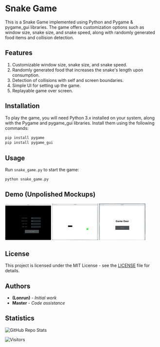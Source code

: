 # Snake Game

This is a Snake Game implemented using Python and Pygame & pygame_gui libraries. The game offers customization options such as window size, snake size, and snake speed, along with randomly generated food items and collision detection.

## Features

1. Customizable window size, snake size, and snake speed.
2. Randomly generated food that increases the snake's length upon consumption.
3. Detection of collisions with self and screen boundaries.
4. Simple UI for setting up the game.
5. Replayable game over screen.


## Installation

To play the game, you will need Python 3.x installed on your system, along with the Pygame and pygame_gui libraries. Install them using the following commands:

```bash
pip install pygame
pip install pygame_gui
```

## Usage

Run `snake_game.py` to start the game:

```bash
python snake_game.py
```

## Demo (Unpolished Mockups)

<p>
  <img src="res/config.png" width="30%" alt="Config">
  <img src="res/playing.png" width="30%" alt="Playing">
  <img src="res/replay.png" width="30%" alt="Replay">
</p>

## License

This project is licensed under the MIT License - see the [LICENSE](LICENSE) file for details.

## Authors

- **(Lonrun)** - _Initial work_
- **Master** - _Code assistance_

## Statistics
![GitHub Repo Stats](https://github-readme-stats.vercel.app/api?username=lonrun&repo=snake-game&show_icons=true&theme=default&count_private=true&include_all_commits=true)

![Visitors](https://visitor-badge.glitch.me/badge?page_id=lonrun.snake-game)